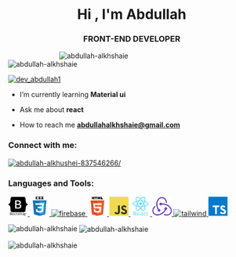 <h1 align="center">Hi , I'm Abdullah</h1>
<h3 align="center">FRONT-END DEVELOPER</h3>
<img src="https://i.pinimg.com/originals/e4/26/70/e426702edf874b181aced1e2fa5c6cde.gif" align="right" width="400" alt="abdullah-alkhshaie" />

<p align="left"> <img src="https://komarev.com/ghpvc/?username=abdullah-alkhshaie&label=Profile%20views&color=0e75b6&style=flat" alt="abdullah-alkhshaie" /> </p>

<p align="left"> <a href="https://twitter.com/dev_abdullah1" target="blank"><img src="https://img.shields.io/twitter/follow/dev_abdullah1?logo=twitter&style=for-the-badge" alt="dev_abdullah1" /></a> </p>

- I’m currently learning **Material ui**

- Ask me about **react**

- How to reach me **abdullahalkhshaie@gmail.com**

<h3 align="left">Connect with me:</h3>
<p align="left">

<a href="https://linkedin.com/in/abdullah-alkhushei-837546266/" target="blank"><img align="center" src="https://raw.githubusercontent.com/rahuldkjain/github-profile-readme-generator/master/src/images/icons/Social/linked-in-alt.svg" alt="abdullah-alkhushei-837546266/" height="30" width="40" /></a>
</p>

<h3 align="left">Languages and Tools:</h3>
<p align="left"> <a href="https://getbootstrap.com" target="_blank" rel="noreferrer"> <img src="https://raw.githubusercontent.com/devicons/devicon/master/icons/bootstrap/bootstrap-plain-wordmark.svg" alt="bootstrap" width="40" height="40"/> </a> <a href="https://www.w3schools.com/css/" target="_blank" rel="noreferrer"> <img src="https://raw.githubusercontent.com/devicons/devicon/master/icons/css3/css3-original-wordmark.svg" alt="css3" width="40" height="40"/> </a> <a href="https://firebase.google.com/" target="_blank" rel="noreferrer"> <img src="https://www.vectorlogo.zone/logos/firebase/firebase-icon.svg" alt="firebase" width="40" height="40"/> </a> <a href="https://www.w3.org/html/" target="_blank" rel="noreferrer"> <img src="https://raw.githubusercontent.com/devicons/devicon/master/icons/html5/html5-original-wordmark.svg" alt="html5" width="40" height="40"/> </a> <a href="https://developer.mozilla.org/en-US/docs/Web/JavaScript" target="_blank" rel="noreferrer"> <img src="https://raw.githubusercontent.com/devicons/devicon/master/icons/javascript/javascript-original.svg" alt="javascript" width="40" height="40"/> </a> <a href="https://reactjs.org/" target="_blank" rel="noreferrer"> <img src="https://raw.githubusercontent.com/devicons/devicon/master/icons/react/react-original-wordmark.svg" alt="react" width="40" height="40"/> </a> <a href="https://redux.js.org" target="_blank" rel="noreferrer"> <img src="https://raw.githubusercontent.com/devicons/devicon/master/icons/redux/redux-original.svg" alt="redux" width="40" height="40"/> </a> <a href="https://tailwindcss.com/" target="_blank" rel="noreferrer"> <img src="https://www.vectorlogo.zone/logos/tailwindcss/tailwindcss-icon.svg" alt="tailwind" width="40" height="40"/> </a> <a href="https://www.typescriptlang.org/" target="_blank" rel="noreferrer"> <img src="https://raw.githubusercontent.com/devicons/devicon/master/icons/typescript/typescript-original.svg" alt="typescript" width="40" height="40"/> </a> </p>

<p><img align="left" src="https://github-readme-stats.vercel.app/api/top-langs?username=abdullah-alkhshaie&show_icons=true&locale=en&layout=compact" alt="abdullah-alkhshaie" /></p>

<p>&nbsp;<img align="center" src="https://github-readme-stats.vercel.app/api?username=abdullah-alkhshaie&show_icons=true&locale=en" alt="abdullah-alkhshaie" /></p>

<p><img align="center" src="https://github-readme-streak-stats.herokuapp.com/?user=abdullah-alkhshaie&" alt="abdullah-alkhshaie" /></p>
